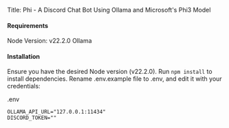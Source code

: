 Title: Phi - A Discord Chat Bot Using Ollama and Microsoft's Phi3 Model

#### Requirements
Node Version: v22.2.0
Ollama

#### Installation
Ensure you have the desired Node version (v22.2.0).
Run `npm install` to install dependencies.
Rename .env.example file to .env, and edit it with your credentials:

.env

```
OLLAMA_API_URL="127.0.0.1:11434"
DISCORD_TOKEN=""
```
